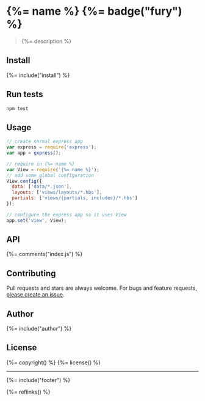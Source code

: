 # {%= name %} {%= badge("fury") %}

> {%= description %}

## Install
{%= include("install") %}

## Run tests

```bash
npm test
```

## Usage

```js
// create normal express app
var express = require('express');
var app = express();

// require in {%= name %}
var View = require('{%= name %}');
// add some global configuration
View.config({
  data: ['data/*.json'],
  layouts: ['views/layouts/*.hbs'],
  partials: ['views/{partials, includes}/*.hbs']
});

// configure the express app so it uses View
app.set('view', View);
```

## API
{%= comments("index.js") %}

## Contributing
Pull requests and stars are always welcome. For bugs and feature requests, [please create an issue][issues].

## Author
{%= include("author") %}

## License
{%= copyright() %}
{%= license() %}

***

{%= include("footer") %}

[issues]: https://github.com/doowb/express-template/issues
[express]: https://github.com/strongloop/express
{%= reflinks() %}